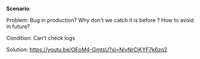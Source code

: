 **Scenario**:

Problem: Bug in production? Why don't we catch it is before ? How to avoid in future?

Condition: Can't check logs

Solution: https://youtu.be/OEoM4-GmtsU?si=NivNrCiKYF7k6zq2

